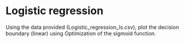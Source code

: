  # Logistic regression<br />
 Using the data provided (Logistic_regression_ls.csv), plot the decision boundary (linear) using Optimization of the sigmoid function.<br />
